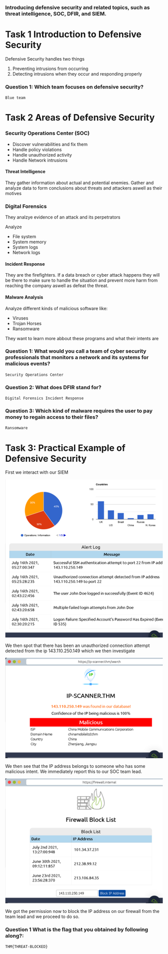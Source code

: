### Introducing defensive security and related topics, such as threat intelligence, SOC, DFIR, and SIEM.

# Task 1 Introduction to Defensive Security

Defensive Security handles two things
1.  Preventing intrusions from occurring
2.  Detecting intrusions when they occur and responding properly

### Question 1: Which team focuses on defensive security?

	Blue team

# Task 2 Areas of Defensive Security

### Security Operations Center (SOC)

- Discover vulnerabilities and fix them
- Handle policy violations
- Handle unauthorized activity
- Handle Network intrusions

#### Threat Intelligence

They gather information about actual and potential enemies.
Gather and analyze data to form conclusions about threats and attackers aswell as their motives

### Digital Forensics

They analzye evidence of an attack and its perpetrators

Analyze
- File system
- System memory
- System logs
- Network logs

#### Incident Response

They are the firefighters.
If a data breach or cyber attack happens they will be there to make sure to handle the situation and prevent more harm from reaching the company aswell as defeat the threat.


#### Malware Analysis

Analyze different kinds of malicious software like:
- Viruses
- Trojan Horses
- Ransomware

They want to learn more abbout these programs and what their intents are

### Question 1: What would you call a team of cyber security professionals that monitors a network and its systems for malicious events?

	Security Operations Center

### Question 2: What does DFIR stand for?

	Digital Forensics Incident Response

### Question 3:  Which kind of malware requires the user to pay money to regain access to their files?

	Ransomware

# Task 3: Practical Example of Defensive Security

First we interact with our SIEM

![](Attachments/SIEM.png)

We then spot that there has been an unauthorized connection attempt detected from the ip
	143.110.250.149
which we then investigate

![](Attachments/Malicious%20ip.png)

We then see that the IP address belongs to someone who has some malicious intent. We immediately report this to our SOC team lead.

![](Attachments/Firewall.png)

We got the permission now to block the IP address on our firewall from the team lead and we proceed to do so.

### Question 1 What is the flag that you obtained by following along?:

	THM{THREAT-BLOCKED}


